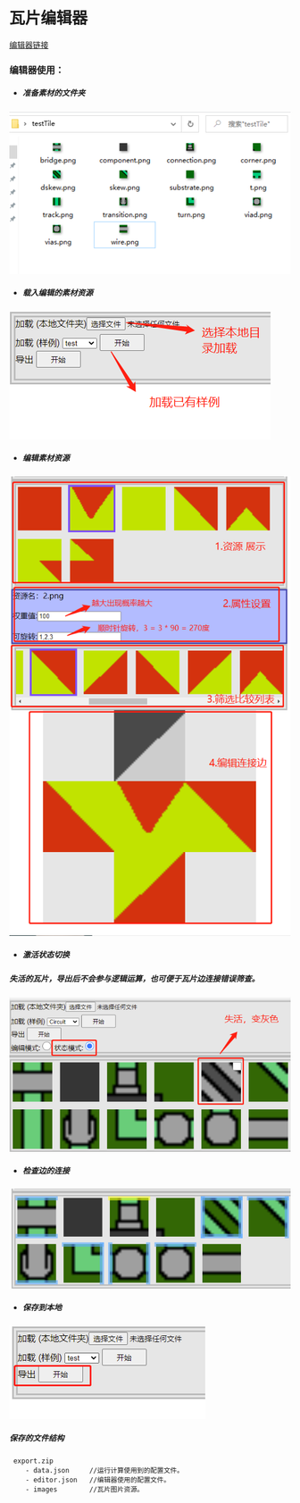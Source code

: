 # 瓦片编辑器
[编辑器链接](https://anseyuyin.github.io/wfc2D/demos/2DMapEditor/)
### 编辑器使用：

- ##### 准备素材的文件夹
![image](../../res/info/imgfolder.png)

- ##### 载入编辑的素材资源
![image](../../res/info/editorImport.png)

- ##### 编辑素材资源
![image](../../res/info/editorDetail.png)

- ##### 激活状态切换
##### 失活的瓦片，导出后不会参与逻辑运算，也可便于瓦片边连接错误筛查。

![image](../../res/info/stateSW.png)

- ##### 检查边的连接
![image](../../res/info/editorEdgeConnet.png)

- ##### 保存到本地
![image](../../res/info/editorDownload.png)


##### 保存的文件结构
```
 export.zip
    - data.json     //运行计算使用到的配置文件。
    - editor.json   //编辑器使用的配置文件。
    - images        //瓦片图片资源。
```
